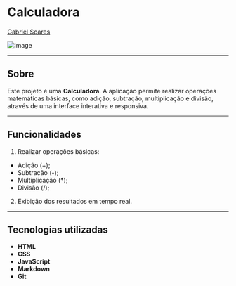 # Calculadora

[Gabriel Soares](https://www.linkedin.com/in/gabriel-soares-3098782b0/)

![image](https://github.com/user-attachments/assets/dde0da1a-c669-4449-b474-8410b11ccbda)

---

## Sobre
Este projeto é uma **Calculadora**. A aplicação permite realizar operações matemáticas básicas, como adição, subtração, multiplicação e divisão, através de uma interface interativa e responsiva.

---

## Funcionalidades
1. Realizar operações básicas:
  - Adição (+);
  - Subtração (-);
  - Multiplicação (*);
  - Divisão (/);
2. Exibição dos resultados em tempo real.

---

## Tecnologias utilizadas
- **HTML**
- **CSS**
- **JavaScript**
- **Markdown**
- **Git**


